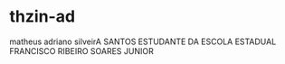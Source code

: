 # thzin-ad
matheus adriano silveirA SANTOS 
ESTUDANTE DA ESCOLA ESTADUAL FRANCISCO RIBEIRO SOARES JUNIOR 
